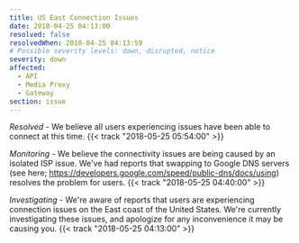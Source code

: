 ```yaml
---
title: US East Connection Issues
date: 2018-04-25 04:13:00
resolved: false
resolvedWhen: 2018-04-25 04:13:59
# Possible severity levels: down, disrupted, notice
severity: down
affected:
  - API
  - Media Proxy
  - Gateway
section: issue
---
```


*Resolved* -
We believe all users experiencing issues have been able to connect at this time. {{< track "2018-05-25 05:54:00" >}}

*Monitoring* - We believe the connectivity issues are being caused by an isolated ISP issue. We've had reports that swapping to Google DNS servers (see here; https://developers.google.com/speed/public-dns/docs/using) resolves the problem for users. {{< track "2018-05-25 04:40:00" >}}

*Investigating* - We're aware of reports that users are experiencing connection issues on the East coast of the United States. We're currently investigating these issues, and apologize for any inconvenience it may be causing you. {{< track "2018-05-25 04:13:00" >}}

